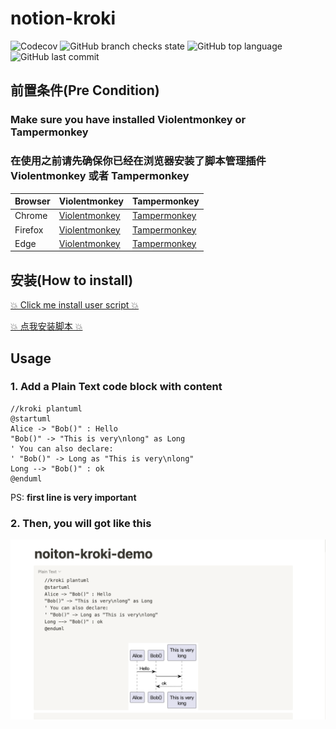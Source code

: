 # notion-kroki

![Codecov](https://img.shields.io/codecov/c/github/zuisong/notion-kroki)
![GitHub branch checks state](https://img.shields.io/github/checks-status/zuisong/notion-kroki/main)
![GitHub top language](https://img.shields.io/github/languages/top/zuisong/notion-kroki)
![GitHub last commit](https://img.shields.io/github/last-commit/zuisong/notion-kroki)

## 前置条件(Pre Condition)

### Make sure you have installed **Violentmonkey** or **Tampermonkey**

### 在使用之前请先确保你已经在浏览器安装了脚本管理插件 **Violentmonkey** 或者 **Tampermonkey**

| Browser | Violentmonkey                          | Tampermonkey                         |
|---------|----------------------------------------|--------------------------------------|
| Chrome  | [Violentmonkey][chrome_violentmonkey]  | [Tampermonkey][chrome_tampermonkey]  |
| Firefox | [Violentmonkey][firefox_violentmonkey] | [Tampermonkey][firefox_tampermonkey] |
| Edge    | [Violentmonkey][edge_violentmonkey]    | [Tampermonkey][edge_tampermonkey]    |

## 安装(How to install)

[💥 Click me install user script 💥][install_link]

[💥 点我安装脚本 💥][install_link]

## Usage

### 1. Add a  **Plain Text** code block with content

  ```text
  //kroki plantuml
  @startuml
  Alice -> "Bob()" : Hello
  "Bob()" -> "This is very\nlong" as Long
  ' You can also declare:
  ' "Bob()" -> Long as "This is very\nlong"
  Long --> "Bob()" : ok
  @enduml
  ```

  PS:  **first line is very important**

### 2. Then, you will got like this

![demo](./imgs/demo.png)

[chrome_violentmonkey]: https://chrome.google.com/webstore/detail/violent-monkey/jinjaccalgkegednnccohejagnlnfdag

[chrome_tampermonkey]: https://chrome.google.com/webstore/detail/tampermonkey/dhdgffkkebhmkfjojejmpbldmpobfkfo

[firefox_tampermonkey]: https://addons.mozilla.org/firefox/addon/tampermonkey/

[firefox_violentmonkey]: https://addons.mozilla.org/firefox/addon/violentmonkey/

[edge_tampermonkey]: https://microsoftedge.microsoft.com/addons/detail/tampermonkey/iikmkjmpaadaobahmlepeloendndfphd

[edge_violentmonkey]: https://microsoftedge.microsoft.com/addons/detail/violentmonkey/eeagobfjdenkkddmbclomhiblgggliao

[opera_tampermonkey]: https://addons.opera.com/extensions/details/tampermonkey-beta/

[opera_violentmonkey]: https://addons.opera.com/extensions/details/violent-monkey/

[install_link]: https://cdn.jsdelivr.net/gh/zuisong/notion-kroki@latest/notion-kroki.user.js

